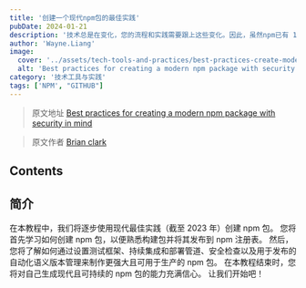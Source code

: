 ```yaml
---
title: '创建一个现代npm包的最佳实践'
pubDate: 2024-01-21
description: '技术总是在变化，您的流程和实践需要跟上这些变化。因此，虽然npm已有 13 年历史，但您围绕npm包创建的实践应该会更加现代。不过，如果您感觉它们可能有点过时了，请继续阅读。'
author: 'Wayne.Liang'
image:
  cover: '../assets/tech-tools-and-practices/best-practices-create-modern-npm-package.png'
  alt: 'Best practices for creating a modern npm package with security in mind'
category: '技术工具与实践'
tags: ['NPM', "GITHUB"]
---
```


> 原文地址 [Best practices for creating a modern npm package with security in mind](https://snyk.io/blog/best-practices-create-modern-npm-package/)

> 原文作者 [Brian clark](https://snyk.io/contributors/brian-clark/)

## Contents

## 简介

在本教程中，我们将逐步使用现代最佳实践（截至 2023 年）创建 npm 包。 您将首先学习如何创建 npm 包，以便熟悉构建包并将其发布到 npm 注册表。 然后，您将了解如何通过设置测试框架、持续集成和部署管道、安全检查以及用于发布的自动化语义版本管理来制作更强大且可用于生产的 npm 包。 在本教程结束时，您将对自己生成现代且可持续的 npm 包的能力充满信心。 让我们开始吧！
